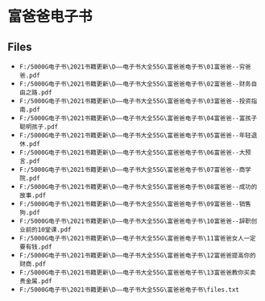 # 富爸爸电子书

## Files

- `F:/5000G电子书\2021书籍更新\D——电子书大全55G\富爸爸电子书\01富爸爸--穷爸爸.pdf`
- `F:/5000G电子书\2021书籍更新\D——电子书大全55G\富爸爸电子书\02富爸爸--财务自由之路.pdf`
- `F:/5000G电子书\2021书籍更新\D——电子书大全55G\富爸爸电子书\03富爸爸--投资指南.pdf`
- `F:/5000G电子书\2021书籍更新\D——电子书大全55G\富爸爸电子书\04富爸爸--富孩子聪明孩子.pdf`
- `F:/5000G电子书\2021书籍更新\D——电子书大全55G\富爸爸电子书\05富爸爸--年轻退休.pdf`
- `F:/5000G电子书\2021书籍更新\D——电子书大全55G\富爸爸电子书\06富爸爸--大预言.pdf`
- `F:/5000G电子书\2021书籍更新\D——电子书大全55G\富爸爸电子书\07富爸爸--商学院.pdf`
- `F:/5000G电子书\2021书籍更新\D——电子书大全55G\富爸爸电子书\08富爸爸--成功的故事.pdf`
- `F:/5000G电子书\2021书籍更新\D——电子书大全55G\富爸爸电子书\09富爸爸--销售狗.pdf`
- `F:/5000G电子书\2021书籍更新\D——电子书大全55G\富爸爸电子书\10富爸爸--辞职创业前的10堂课.pdf`
- `F:/5000G电子书\2021书籍更新\D——电子书大全55G\富爸爸电子书\11富爸爸女人一定要有钱.pdf`
- `F:/5000G电子书\2021书籍更新\D——电子书大全55G\富爸爸电子书\12富爸爸提高你的财商.pdf`
- `F:/5000G电子书\2021书籍更新\D——电子书大全55G\富爸爸电子书\13富爸爸教你买卖贵金属.pdf`
- `F:/5000G电子书\2021书籍更新\D——电子书大全55G\富爸爸电子书\files.txt`
